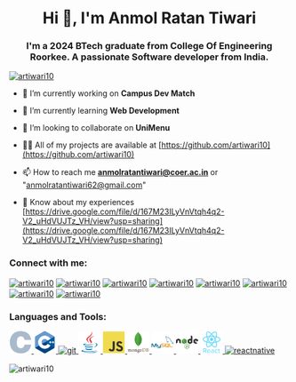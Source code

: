 <h1 align="center">Hi 👋, I'm Anmol Ratan Tiwari</h1>
<h3 align="center">I'm a 2024 BTech graduate from College Of Engineering Roorkee. A passionate Software developer from India.</h3>

<p align="left"> <a href="https://github.com/ryo-ma/github-profile-trophy"><img src="https://github-profile-trophy.vercel.app/?username=artiwari10" alt="artiwari10" /></a> </p>

- 🔭 I’m currently working on **Campus Dev Match**

- 🌱 I’m currently learning **Web Development**

- 👯 I’m looking to collaborate on **UniMenu**

- 👨‍💻 All of my projects are available at [https://github.com/artiwari10](https://github.com/artiwari10)

- 📫 How to reach me **anmolratantiwari@coer.ac.in** or "anmolratantiwari62@gmail.com"

- 📄 Know about my experiences [https://drive.google.com/file/d/167M23ILyVnVtqh4q2-V2_uHdVUJTz_VH/view?usp=sharing](https://drive.google.com/file/d/167M23ILyVnVtqh4q2-V2_uHdVUJTz_VH/view?usp=sharing)

<h3 align="left">Connect with me:</h3>
<p align="left">
<a href="https://linkedin.com/in/artiwari10" target="blank"><img align="center" src="https://raw.githubusercontent.com/rahuldkjain/github-profile-readme-generator/master/src/images/icons/Social/linked-in-alt.svg" alt="artiwari10" height="30" width="40" /></a>
<a href="https://instagram.com/artiwari10" target="blank"><img align="center" src="https://raw.githubusercontent.com/rahuldkjain/github-profile-readme-generator/master/src/images/icons/Social/instagram.svg" alt="artiwari10" height="30" width="40" /></a>
<a href="https://www.codechef.com/users/artiwari10" target="blank"><img align="center" src="https://cdn.jsdelivr.net/npm/simple-icons@3.1.0/icons/codechef.svg" alt="artiwari10" height="30" width="40" /></a>
<a href="https://www.hackerrank.com/artiwari10" target="blank"><img align="center" src="https://raw.githubusercontent.com/rahuldkjain/github-profile-readme-generator/master/src/images/icons/Social/hackerrank.svg" alt="artiwari10" height="30" width="40" /></a>
<a href="https://codeforces.com/profile/artiwari10" target="blank"><img align="center" src="https://raw.githubusercontent.com/rahuldkjain/github-profile-readme-generator/master/src/images/icons/Social/codeforces.svg" alt="artiwari10" height="30" width="40" /></a>
<a href="https://www.leetcode.com/artiwari10" target="blank"><img align="center" src="https://raw.githubusercontent.com/rahuldkjain/github-profile-readme-generator/master/src/images/icons/Social/leet-code.svg" alt="artiwari10" height="30" width="40" /></a>
<a href="https://www.hackerearth.com/artiwari10" target="blank"><img align="center" src="https://raw.githubusercontent.com/rahuldkjain/github-profile-readme-generator/master/src/images/icons/Social/hackerearth.svg" alt="artiwari10" height="30" width="40" /></a>
<a href="https://auth.geeksforgeeks.org/user/artiwari10" target="blank"><img align="center" src="https://raw.githubusercontent.com/rahuldkjain/github-profile-readme-generator/master/src/images/icons/Social/geeks-for-geeks.svg" alt="artiwari10" height="30" width="40" /></a>
</p>

<h3 align="left">Languages and Tools:</h3>
<p align="left"> <a href="https://www.cprogramming.com/" target="_blank" rel="noreferrer"> <img src="https://raw.githubusercontent.com/devicons/devicon/master/icons/c/c-original.svg" alt="c" width="40" height="40"/> </a> <a href="https://www.w3schools.com/cpp/" target="_blank" rel="noreferrer"> <img src="https://raw.githubusercontent.com/devicons/devicon/master/icons/cplusplus/cplusplus-original.svg" alt="cplusplus" width="40" height="40"/> </a> <a href="https://git-scm.com/" target="_blank" rel="noreferrer"> <img src="https://www.vectorlogo.zone/logos/git-scm/git-scm-icon.svg" alt="git" width="40" height="40"/> </a> <a href="https://www.java.com" target="_blank" rel="noreferrer"> <img src="https://raw.githubusercontent.com/devicons/devicon/master/icons/java/java-original.svg" alt="java" width="40" height="40"/> </a> <a href="https://developer.mozilla.org/en-US/docs/Web/JavaScript" target="_blank" rel="noreferrer"> <img src="https://raw.githubusercontent.com/devicons/devicon/master/icons/javascript/javascript-original.svg" alt="javascript" width="40" height="40"/> </a> <a href="https://www.mongodb.com/" target="_blank" rel="noreferrer"> <img src="https://raw.githubusercontent.com/devicons/devicon/master/icons/mongodb/mongodb-original-wordmark.svg" alt="mongodb" width="40" height="40"/> </a> <a href="https://www.mysql.com/" target="_blank" rel="noreferrer"> <img src="https://raw.githubusercontent.com/devicons/devicon/master/icons/mysql/mysql-original-wordmark.svg" alt="mysql" width="40" height="40"/> </a> <a href="https://nodejs.org" target="_blank" rel="noreferrer"> <img src="https://raw.githubusercontent.com/devicons/devicon/master/icons/nodejs/nodejs-original-wordmark.svg" alt="nodejs" width="40" height="40"/> </a> <a href="https://reactjs.org/" target="_blank" rel="noreferrer"> <img src="https://raw.githubusercontent.com/devicons/devicon/master/icons/react/react-original-wordmark.svg" alt="react" width="40" height="40"/> </a> <a href="https://reactnative.dev/" target="_blank" rel="noreferrer"> <img src="https://reactnative.dev/img/header_logo.svg" alt="reactnative" width="40" height="40"/> </a> </p>

<p><img align="center" src="https://github-readme-streak-stats.herokuapp.com/?user=artiwari10&" alt="artiwari10" /></p>
